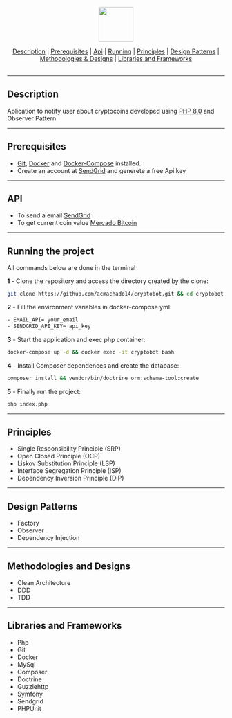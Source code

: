 <p align="center">
  <img src="https://upload.wikimedia.org/wikipedia/commons/2/27/PHP-logo.svg" width="80px"/>
  <br>
</p>
<div align=center>
    <a href="#desc">Description</a> | <a href="#prerequisites">Prerequisites</a> | <a href="#api">Api</a> | <a href="#running">Running</a> | <a href="#principles">Principles</a> | <a href="#designPatterns">Design Patterns</a> | <a href="#methodologiesDesigns">Methodologies & Designs</a> | <a href="#librariesFrameworks">Libraries and Frameworks</a>
</div>
<br>
<hr>
<h2 id="desc">
    Description
</h2>

Aplication to notify user about cryptocoins developed using [PHP 8.0](https://www.php.net/) and Observer Pattern
- - -

<h2 id="prerequisites">
  Prerequisites
</h2>


- [Git](https://git-scm.com/download/), [Docker](https://docs.docker.com/get-docker/) and [Docker-Compose](https://docs.docker.com/compose/install/) installed.
- Create an account at [SendGrid](https://sendgrid.com/) and generete a free Api key
- - - -

<h2 id="api">
    API
</h2>

- To send a email [SendGrid](https://sendgrid.com/)
- To get current coin value [Mercado Bitcoin](https://www.mercadobitcoin.com.br/api-doc/)
- - -

<h2 id="running">
  Running the project
</h2>

All commands below are done in the terminal


**1** - Clone the repository and access the directory created by the clone:

```sh
git clone https://github.com/acmachado14/cryptobot.git && cd cryptobot
```

**2** - Fill the environment variables in docker-compose.yml:

```sh
- EMAIL_API= your_email
- SENDGRID_API_KEY= api_key
```

**3** - Start the application and exec php container:

```sh
docker-compose up -d && docker exec -it cryptobot bash
```

**4** - Install Composer dependences and create the database:

```sh
composer install && vendor/bin/doctrine orm:schema-tool:create
```

**5** - Finally run the project:
```sh
php index.php
```
- - - -

<h2 id="principles">
 Principles
</h2>

* Single Responsibility Principle (SRP)
* Open Closed Principle (OCP)
* Liskov Substitution Principle (LSP)
* Interface Segregation Principle (ISP)
* Dependency Inversion Principle (DIP)

- - -

<h2 id="designPatterns">
 Design Patterns
</h2>

* Factory
* Observer
* Dependency Injection

- - -

<h2 id="methodologiesDesigns">
 Methodologies and Designs
</h2>

* Clean Architecture
* DDD
* TDD

- - -

<h2 id="librariesFrameworks">
 Libraries and Frameworks
</h2>

* Php
* Git
* Docker
* MySql
* Composer
* Doctrine
* Guzzlehttp
* Symfony
* Sendgrid
* PHPUnit
